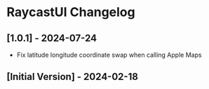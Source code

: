 # RaycastUI Changelog

## [1.0.1] - 2024-07-24

- Fix latitude longitude coordinate swap when calling Apple Maps

## [Initial Version] - 2024-02-18
